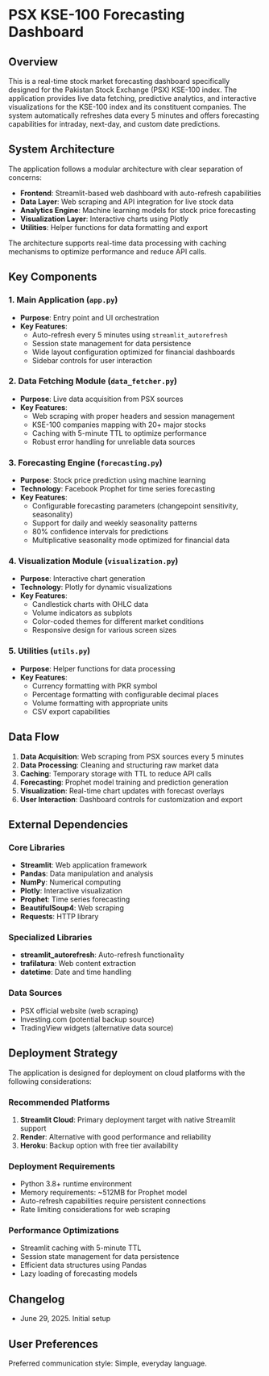 # PSX KSE-100 Forecasting Dashboard

## Overview

This is a real-time stock market forecasting dashboard specifically designed for the Pakistan Stock Exchange (PSX) KSE-100 index. The application provides live data fetching, predictive analytics, and interactive visualizations for the KSE-100 index and its constituent companies. The system automatically refreshes data every 5 minutes and offers forecasting capabilities for intraday, next-day, and custom date predictions.

## System Architecture

The application follows a modular architecture with clear separation of concerns:

- **Frontend**: Streamlit-based web dashboard with auto-refresh capabilities
- **Data Layer**: Web scraping and API integration for live stock data
- **Analytics Engine**: Machine learning models for stock price forecasting
- **Visualization Layer**: Interactive charts using Plotly
- **Utilities**: Helper functions for data formatting and export

The architecture supports real-time data processing with caching mechanisms to optimize performance and reduce API calls.

## Key Components

### 1. Main Application (`app.py`)
- **Purpose**: Entry point and UI orchestration
- **Key Features**: 
  - Auto-refresh every 5 minutes using `streamlit_autorefresh`
  - Session state management for data persistence
  - Wide layout configuration optimized for financial dashboards
  - Sidebar controls for user interaction

### 2. Data Fetching Module (`data_fetcher.py`)
- **Purpose**: Live data acquisition from PSX sources
- **Key Features**:
  - Web scraping with proper headers and session management
  - KSE-100 companies mapping with 20+ major stocks
  - Caching with 5-minute TTL to optimize performance
  - Robust error handling for unreliable data sources

### 3. Forecasting Engine (`forecasting.py`)
- **Purpose**: Stock price prediction using machine learning
- **Technology**: Facebook Prophet for time series forecasting
- **Key Features**:
  - Configurable forecasting parameters (changepoint sensitivity, seasonality)
  - Support for daily and weekly seasonality patterns
  - 80% confidence intervals for predictions
  - Multiplicative seasonality mode optimized for financial data

### 4. Visualization Module (`visualization.py`)
- **Purpose**: Interactive chart generation
- **Technology**: Plotly for dynamic visualizations
- **Key Features**:
  - Candlestick charts with OHLC data
  - Volume indicators as subplots
  - Color-coded themes for different market conditions
  - Responsive design for various screen sizes

### 5. Utilities (`utils.py`)
- **Purpose**: Helper functions for data processing
- **Key Features**:
  - Currency formatting with PKR symbol
  - Percentage formatting with configurable decimal places
  - Volume formatting with appropriate units
  - CSV export capabilities

## Data Flow

1. **Data Acquisition**: Web scraping from PSX sources every 5 minutes
2. **Data Processing**: Cleaning and structuring raw market data
3. **Caching**: Temporary storage with TTL to reduce API calls
4. **Forecasting**: Prophet model training and prediction generation
5. **Visualization**: Real-time chart updates with forecast overlays
6. **User Interaction**: Dashboard controls for customization and export

## External Dependencies

### Core Libraries
- **Streamlit**: Web application framework
- **Pandas**: Data manipulation and analysis
- **NumPy**: Numerical computing
- **Plotly**: Interactive visualization
- **Prophet**: Time series forecasting
- **BeautifulSoup4**: Web scraping
- **Requests**: HTTP library

### Specialized Libraries
- **streamlit_autorefresh**: Auto-refresh functionality
- **trafilatura**: Web content extraction
- **datetime**: Date and time handling

### Data Sources
- PSX official website (web scraping)
- Investing.com (potential backup source)
- TradingView widgets (alternative data source)

## Deployment Strategy

The application is designed for deployment on cloud platforms with the following considerations:

### Recommended Platforms
1. **Streamlit Cloud**: Primary deployment target with native Streamlit support
2. **Render**: Alternative with good performance and reliability
3. **Heroku**: Backup option with free tier availability

### Deployment Requirements
- Python 3.8+ runtime environment
- Memory requirements: ~512MB for Prophet model
- Auto-refresh capabilities require persistent connections
- Rate limiting considerations for web scraping

### Performance Optimizations
- Streamlit caching with 5-minute TTL
- Session state management for data persistence
- Efficient data structures using Pandas
- Lazy loading of forecasting models

## Changelog
- June 29, 2025. Initial setup

## User Preferences

Preferred communication style: Simple, everyday language.